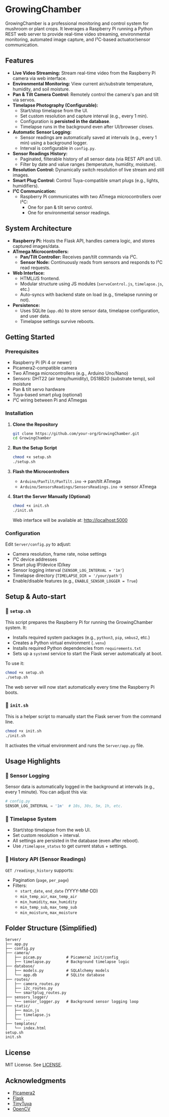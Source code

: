 # GrowingChamber

GrowingChamber is a professional monitoring and control system for mushroom or plant crops. It leverages a Raspberry Pi running a Python REST web server to provide real-time video streaming, environmental monitoring, automated image capture, and I²C-based actuator/sensor communication.

## Features

- **Live Video Streaming:** Stream real-time video from the Raspberry Pi camera via web interface.
- **Environmental Monitoring:** View current air/substrate temperature, humidity, and soil moisture.
- **Pan & Tilt Camera Control:** Remotely control the camera's pan and tilt via servos.
- **Timelapse Photography (Configurable):**
  - Start/stop timelapse from the UI.
  - Set custom resolution and capture interval (e.g., every 1 min).
  - Configuration is **persisted in the database**.
  - Timelapse runs in the background even after UI/browser closes.
- **Automatic Sensor Logging:**
  - Sensor readings are automatically saved at intervals (e.g., every 1 min) using a background logger.
  - Interval is configurable in `config.py`.
- **Sensor Readings History:**
  - Paginated, filterable history of all sensor data (via REST API and UI).
  - Filter by date and value ranges (temperature, humidity, moisture).
- **Resolution Control:** Dynamically switch resolution of live stream and still images.
- **Smart Plug Control:** Control Tuya-compatible smart plugs (e.g., lights, humidifiers).
- **I²C Communication:**
  - Raspberry Pi communicates with two ATmega microcontrollers over I²C:
    - One for pan & tilt servo control.
    - One for environmental sensor readings.

## System Architecture

- **Raspberry Pi:** Hosts the Flask API, handles camera logic, and stores captured images/data.
- **ATmega Microcontrollers:**
  - **Pan/Tilt Controller:** Receives pan/tilt commands via I²C.
  - **Sensor Node:** Continuously reads from sensors and responds to I²C read requests.
- **Web Interface:**
  - HTML/JS frontend.
  - Modular structure using JS modules (`servoControl.js`, `timelapse.js`, etc.)
  - Auto-syncs with backend state on load (e.g., timelapse running or not).
- **Persistence:**
  - Uses SQLite (`app.db`) to store sensor data, timelapse configuration, and user data.
  - Timelapse settings survive reboots.

## Getting Started

### Prerequisites

- Raspberry Pi (Pi 4 or newer)
- Picamera2-compatible camera
- Two ATmega microcontrollers (e.g., Arduino Uno/Nano)
- Sensors: DHT22 (air temp/humidity), DS18B20 (substrate temp), soil moisture
- Pan & tilt servo hardware
- Tuya-based smart plug (optional)
- I²C wiring between Pi and ATmegas

### Installation

1. **Clone the Repository**
   ```bash
   git clone https://github.com/your-org/GrowingChamber.git
   cd GrowingChamber
   ```

2. **Run the Setup Script**
   ```bash
   chmod +x setup.sh
   ./setup.sh
   ```

3. **Flash the Microcontrollers**
   - `Arduino/PanTilt/PanTilt.ino` → pan/tilt ATmega
   - `Arduino/SensorsReadings/SensorsReadings.ino` → sensor ATmega

4. **Start the Server Manually (Optional)**
   ```bash
   chmod +x init.sh
   ./init.sh
   ```
   Web interface will be available at: [http://localhost:5000](http://localhost:5000)

### Configuration

Edit `Server/config.py` to adjust:
- Camera resolution, frame rate, noise settings
- I²C device addresses
- Smart plug IP/device ID/key
- Sensor logging interval (`SENSOR_LOG_INTERVAL = '1m'`)
- Timelapse directory (`TIMELAPSE_DIR = '/your/path'`)
- Enable/disable features (e.g., `ENABLE_SENSOR_LOGGER = True`)

## Setup & Auto-start

### 🔧 `setup.sh`

This script prepares the Raspberry Pi for running the GrowingChamber system. It:

- Installs required system packages (e.g., `python3`, `pip`, `smbus2`, etc.)
- Creates a Python virtual environment (`.venv`)
- Installs required Python dependencies from `requirements.txt`
- Sets up a `systemd` service to start the Flask server automatically at boot.

To use it:

```bash
chmod +x setup.sh
./setup.sh
```

The web server will now start automatically every time the Raspberry Pi boots.

### 🚀 `init.sh`

This is a helper script to manually start the Flask server from the command line.

```bash
chmod +x init.sh
./init.sh
```

It activates the virtual environment and runs the `Server/app.py` file.

## Usage Highlights

### 🔹 Sensor Logging

Sensor data is automatically logged in the background at intervals (e.g., every 1 minute). You can adjust this via:

```python
# config.py
SENSOR_LOG_INTERVAL = '1m'  # 10s, 30s, 5m, 1h, etc.
```

### 🔹 Timelapse System

- Start/stop timelapse from the web UI.
- Set custom resolution + interval.
- All settings are persisted in the database (even after reboot).
- Use `/timelapse_status` to get current status + settings.

### 🔹 History API (Sensor Readings)

`GET /readings_history` supports:
- Pagination (`page`, `per_page`)
- Filters:
  - `start_date`, `end_date` (YYYY-MM-DD)
  - `min_temp_air`, `max_temp_air`
  - `min_humidity`, `max_humidity`
  - `min_temp_sub`, `max_temp_sub`
  - `min_moisture`, `max_moisture`

## Folder Structure (Simplified)

```
Server/
├── app.py
├── config.py
├── camera/
│   ├── picam.py           # Picamera2 init/config
│   ├── timelapse.py       # Background timelapse logic
├── database/
│   ├── models.py          # SQLAlchemy models
│   └── app.db             # SQLite database
├── routes/
│   ├── camera_routes.py
│   ├── i2c_routes.py
│   └── smartplug_routes.py
├── sensors_logger/
│   └── sensor_logger.py   # Background sensor logging loop
├── static/
│   ├── main.js
│   ├── timelapse.js
│   └── ...
├── templates/
│   └── index.html
setup.sh
init.sh
```

## License

MIT License. See [LICENSE](LICENSE).

## Acknowledgments

- [Picamera2](https://github.com/raspberrypi/picamera2)
- [Flask](https://flask.palletsprojects.com/)
- [TinyTuya](https://github.com/jasonacox/tinytuya)
- [OpenCV](https://opencv.org/)